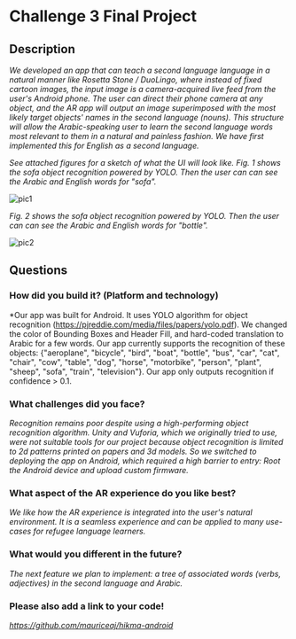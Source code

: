 # Challenge 3 Final Project

## Description

*We developed an app that can teach a second language language in a natural manner like Rosetta Stone / DuoLingo, where instead of fixed cartoon images, the input image is a camera-acquired live feed from the user's Android phone. The user can direct their phone camera at any object, and the AR app will output an image superimposed with the most likely target objects' names in the second language (nouns). This structure will allow the Arabic-speaking user to learn the second language words most relevant to them in a natural and painless fashion. We have first implemented this for English as a second language.*

*See attached figures for a sketch of what the UI will look like. Fig. 1 shows the sofa object recognition powered by YOLO. Then the user can can see the Arabic and English words for "sofa".*

![pic1](https://gitlab.refugeelearning.site/rla/Hikma/team-template/tree/master/challenge3/pic1.png)

*Fig. 2 shows the sofa object recognition powered by YOLO. Then the user can can see the Arabic and English words for "bottle".*

![pic2](https://gitlab.refugeelearning.site/rla/Hikma/team-template/tree/master/challenge3/pic2.png)

## Questions

### How did you build it? (Platform and technology)

*Our app was built for Android. It uses YOLO algorithm for object recognition (https://pjreddie.com/media/files/papers/yolo.pdf). We changed the color of Bounding Boxes and Header Fill, and hard-coded translation to Arabic for a few words. Our app currently supports the recognition of these objects:  {"aeroplane", "bicycle", "bird", "boat", "bottle", "bus", "car", "cat", "chair", "cow", "table", "dog", "horse", "motorbike", "person", "plant", "sheep", "sofa", "train", "television"}. Our app only outputs recognition if confidence > 0.1.


### What challenges did you face?

*Recognition remains poor despite using a high-performing object recognition algorithm. Unity and Vuforia, which we originally tried to use, were not suitable tools for our project because object recognition is limited to 2d patterns printed on papers and 3d models. So we switched to deploying the app on Android, which required a high barrier to entry: Root the Android device and upload custom firmware.*

### What aspect of the AR experience do you like best? 

*We like how the AR experience is integrated into the user's natural environment. It is a seamless experience and can be applied to many use-cases for refugee language learners.*

### What would you different in the future? 

*The next feature we plan to implement: a tree of associated words (verbs, adjectives)  in the second language and Arabic.*

### Please also add a link to your code!

*https://github.com/mauriceaj/hikma-android*